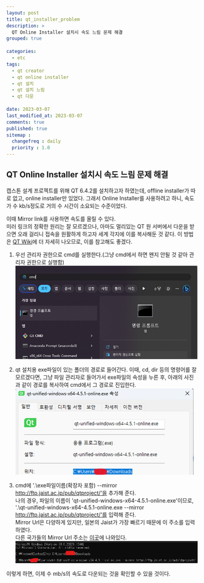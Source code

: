 ```yaml
---
layout: post
title: qt_installer_problem
description: >
  QT Online Installer 설치시 속도 느림 문제 해결
grouped: true

categories:
  - etc
tags:
  - qt creator
  - qt online installer
  - qt 설치
  - qt 설치 느림
  - qt 다운
 
date: 2023-03-07
last_modified_at: 2023-03-07
comments: true
published: true
sitemap :
  changefreq : daily
  priority : 1.0
---
```

QT Online Installer 설치시 속도 느림 문제 해결
---

캡스톤 설계 프로젝트를 위해 QT 6.4.2를 설치하고자 하였는데, offline installer가 따로 없고, online installer만 있었다. 그래서 Online Installer를 사용하려고 하니, 속도가 수 kb/s정도로 거의 수 시간이 소요되는 수준이었다.

이때 Mirror link를 사용하면 속도를 올릴 수 있다.  
미러 링크의 정확한 원리는 잘 모르겠으나, 아마도 멀리있는 QT 원 서버에서 다운을 받으면 오래 걸리니 접속을 원활하게 하고자 세계 각지에 이를 복사해둔 것 같다.
이 방법은 [QT Wiki](https://wiki.qt.io/Main)에 더 자세히 나오므로, 이를 참고해도 좋겠다.

1. 우선 관리자 권한으로 cmd를 실행한다.(그냥 cmd에서 하면 왠지 안될 것 같아 관리자 권한으로 실행함)  
![img01](/assets/img/etc/qt_installer_problem/administrator_cmd.png)

2. qt 설치용 exe파일이 있는 폴더의 경로로 들어간다. 이때, cd, dir 등의 명령어를 잘 모르겠다면, 그냥 파일 관리자로 들어가서 exe파일의 속성을 누른 후, 아래의 사진과 같이 경로를 복사하여 cmd에서 그 경로로 진입한다.
![img02](/assets/img/etc/qt_installer_problem/qt_config.png)

3. cmd에 '.\exe파일이름(확장자 포함) --mirror http://ftp.jaist.ac.jp/pub/qtproject/'을 추가해 준다.  
나의 경우, 파일의 이름이 'qt-unified-windows-x64-4.5.1-online.exe'이므로, '.\qt-unified-windows-x64-4.5.1-online.exe --mirror http://ftp.jaist.ac.jp/pub/qtproject/'를 입력해 준다.  
Mirror Url은 다양하게 있지만, 일본의 Jaist가 가장 빠르기 때문에 이 주소를 입력하였다.  
다른 국가들의 Mirror Url 주소는 [이곳](https://download.qt.io/static/mirrorlist/)에 나와있다.
![img03](/assets/img/etc/qt_installer_problem/cmd.png)

이렇게 하면, 이제 수 mb/s의 속도로 다운되는 것을 확인할 수 있을 것이다.
